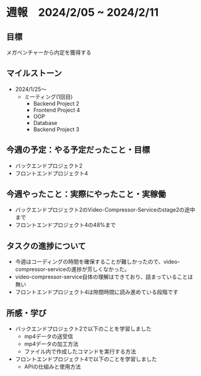 # 週報　2024/2/05 ~ 2024/2/11

## 目標
メガベンチャーから内定を獲得する

## マイルストーン
- 2024/1/25〜
  - ミーティング(1回目)
    - Backend Project 2
    - Frontend Project 4
    - OOP
    - Database
    - Backend Project 3

## 今週の予定：やる予定だったこと・目標
- バックエンドプロジェクト2
- フロントエンドプロジェクト4

## 今週やったこと：実際にやったこと・実稼働
- バックエンドプロジェクト2のVideo-Compressor-Serviceのstage2の途中まで
- フロントエンドプロジェクト4の48%まで

## タスクの進捗について
- 今週はコーディングの時間を確保することが難しかったので、video-compressor-serviceの進捗が芳しくなかった。
- video-compressor-service自体の理解はできており、詰まっていることは無い
- フロントエンドプロジェクト4は隙間時間に読み進めている段階です


## 所感・学び
- バックエンドプロジェクト2で以下のことを学習しました
  - mp4データの送受信
  - mp4データの加工方法
  - ファイル内で作成したコマンドを実行する方法
- フロントエンドプロジェクト4で以下のことを学習しました
  - APIの仕組みと使用方法
